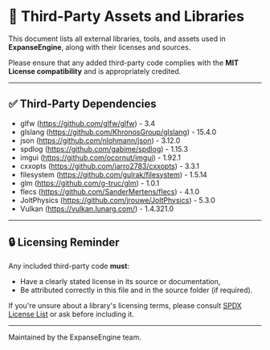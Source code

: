 ﻿# 🧩 Third-Party Assets and Libraries

This document lists all external libraries, tools, and assets used in **ExpanseEngine**, along with their licenses and sources.

Please ensure that any added third-party code complies with the **MIT License compatibility** and is appropriately credited.

---

## ✅ Third-Party Dependencies

- glfw (https://github.com/glfw/glfw) - 3.4
- glslang (https://github.com/KhronosGroup/glslang) - 15.4.0
- json (https://github.com/nlohmann/json) - 3.12.0
- spdlog (https://github.com/gabime/spdlog) - 1.15.3
- imgui (https://github.com/ocornut/imgui) - 1.92.1
- cxxopts (https://github.com/jarro2783/cxxopts) - 3.3.1
- filesystem (https://github.com/gulrak/filesystem) - 1.5.14
- glm (https://github.com/g-truc/glm) - 1.0.1
- flecs (https://github.com/SanderMertens/flecs) - 4.1.0
- JoltPhysics (https://github.com/jrouwe/JoltPhysics) - 5.3.0
- Vulkan (https://vulkan.lunarg.com/) - 1.4.321.0

---

## 🔒 Licensing Reminder

Any included third-party code **must**:
- Have a clearly stated license in its source or documentation,
- Be attributed correctly in this file and in the source folder (if required).

If you're unsure about a library's licensing terms, please consult [SPDX License List](https://spdx.org/licenses/) or ask before including it.

---

Maintained by the ExpanseEngine team.